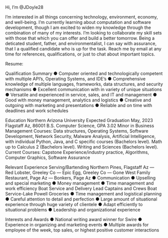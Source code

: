 Hi, I’m @JDoyle28

I’m interested in all things concerning technology, environment, economy, and well-being. 
I’m currently learning about computation and software development, though I am excited to widen my knowledge through
    the combination of many of my interests.
I’m looking to collaborate my skill sets with those that which you can offer and build a better tomorrow. 
    Being a deticated student, father, and environmentalist, 
    I can say with assurance, that I a qualified candidate who is up for the task.
Reach me by email at any time for references, qualifications, or just to chat about important topics.


Resume:

Qualification Summary
● Computer oriented and technologically competent with multiple API’s, Operating Systems, and IDE’s
● Comprehensive knowledge of multiple languages, frameworks, data structures, and security mechanisms ● Excellent communication with in variety of unique situations
● Versatile and experienced in service, sales, and IT and management
● Good with money management, analytics and logistics
● Creative and outgoing with marketing and presentations
● Reliable and on time with deadlines and work schedules

Education
Northern Arizona University Expected Graduation May, 2023 Flagstaff Az, 86001 B.S. Computer Science, GPA 3.02
Minor in Business Management
Courses:
Data structures, Operating Systems, Software Development, Network Security, Malware Analysis, Artificial Intelligence, with individual Python, Java, and C specific courses (Bachelors level). Math up to Calculus 2 (Bachelors level). Writing and Sciences (Bachelors level).
Current Courses:
Capstone Experience/industry practice, Algorithms, Computer Graphics, Software Assurance

Relevant Experience
Serving/Bartending
Northern Pines, Flagstaff Az — Red Lobster, Greeley Co — Epic Egg, Greeley Co — Gone West Family Restaurant, Page Az — Bonkers, Page Az
● Communication
● Upselling and special marketing
● Money management
● Time management and work efficiency
Boat Service and Delivery Lead
Captains and Crews Boat Service-Lake Powell Groceries
● Time management and logistical planning
● Careful attention to detail and perfection
● Large amount of situational experience through huge variety of clientele ● Adapt efficiently to situational problems
● Leadership and organizational experience

Interests and Awards
● National writing award winner for Swire
● Experience in organizing and marketing events
● Multiple awards for employee of the week, top sales, or highest positive customer interactions
